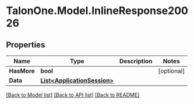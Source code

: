 # TalonOne.Model.InlineResponse20026
## Properties

Name | Type | Description | Notes
------------ | ------------- | ------------- | -------------
**HasMore** | **bool** |  | [optional] 
**Data** | [**List&lt;ApplicationSession&gt;**](ApplicationSession.md) |  | 

[[Back to Model list]](../README.md#documentation-for-models) [[Back to API list]](../README.md#documentation-for-api-endpoints) [[Back to README]](../README.md)


